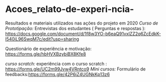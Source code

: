 # Acoes_relato-de-experi-ncia-
Resultados e materiais utilizados nas ações do projeto em 2020
*Curso de Prototipação:*
Entrevistas dos estudantes ( Perguntas e respostas ): https://docs.google.com/document/d/1f8w3YO-b6eaQ91vxlZZ2q6ZcEdkK-l540iL96SwqM7c/edit?usp=sharing

Questionário de experiência e motivação: https://forms.gle/hbHVXBzybiBX8Kfe8

*curso scratch:*
experiência com o curso scratch : https://forms.gle/UC2m99Jvw4VRntco9
*Mini cursos:* 
Formulário de feedbacks:https://forms.gle/42P6iZ4UGNkKp13z6

